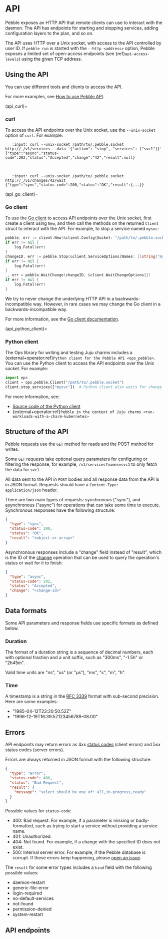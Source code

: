 # API

Pebble exposes an HTTP API that remote clients can use to interact with the daemon. The API has endpoints for starting and stopping services, adding configuration layers to the plan, and so on.

The API uses HTTP over a Unix socket, with access to the API controlled by user ID. If `pebble run` is started with the `--http <address>` option, Pebble exposes a limited set of open-access endpoints (see {ref}`api-access-levels`) using the given TCP address.

## Using the API

You can use different tools and clients to access the API.

For more examples, see [How to use Pebble API](../how-to/use-the-pebble-api).

(api_curl)=
### curl

To access the API endpoints over the Unix socket, use the `--unix-socket` option of `curl`. For example:

```{terminal}
   :input: curl --unix-socket /path/to/.pebble.socket http://_/v1/services --data '{"action": "stop", "services": ["svc1"]}'
{"type":"async","status-code":202,"status":"Accepted","change":"42","result":null}
```

<br />

```{terminal}
   :input: curl --unix-socket /path/to/.pebble.socket http://_/v1/changes/42/wait
{"type":"sync","status-code":200,"status":"OK","result":{...}}
```

(api_go_client)=
### Go client

To use the [Go client](https://pkg.go.dev/github.com/canonical/pebble/client) to access API endpoints over the Unix socket, first create a client using `New`, and then call the methods on the returned `Client` struct to interact with the API. For example, to stop a service named `mysvc`:

```go
pebble, err := client.New(&client.Config{Socket: "/path/to/.pebble.socket"})
if err != nil {
    log.Fatal(err)
}
changeID, err := pebble.Stop(&client.ServiceOptions{Names: []string{"mysvc"}})
if err != nil {
    log.Fatal(err)
}
_, err = pebble.WaitChange(changeID, &client.WaitChangeOptions{})
if err != nil {
    log.Fatal(err)
}
```

We try to never change the underlying HTTP API in a backwards-incompatible way. However, in rare cases we may change the Go client in a backwards-incompatible way.

For more information, see the [Go client documentation](https://pkg.go.dev/github.com/canonical/pebble/client).

(api_python_client)=
### Python client

The Ops library for writing and testing Juju charms includes a {external+operator:ref}`Python client for the Pebble API <ops_pebble>`. You can use the Python client to access the API endpoints over the Unix socket. For example:

```python
import ops
client = ops.pebble.Client("/path/to/.pebble.socket")
client.stop_services(["mysvc"])  # Python client also waits for change to finish
```

For more information, see:

- [Source code of the Python client](https://github.com/canonical/operator/blob/main/ops/pebble.py)
- {external+operator:ref}`Pebble in the context of Juju charms <run-workloads-with-a-charm-kubernetes>`

## Structure of the API

Pebble requests use the `GET` method for reads and the POST method for writes.

Some `GET` requests take optional query parameters for configuring or filtering the response, for example, `/v1/services?names=svc1` to only fetch the data for `svc1`.

All data sent to the API in `POST` bodies and all response data from the API is in JSON format. Requests should have a `Content-Type: application/json` header.

There are two main types of requests: synchronous ("sync"), and asynchronous ("async") for operations that can take some time to execute. Synchronous responses have the following structure:

```json
{
  "type": "sync",
  "status-code": 200,
  "status": "OK",
  "result": "<object-or-array>"
}
```

Asynchronous responses include a "change" field instead of "result", which is the ID of the [change](changes-and-tasks) operation that can be used to query the operation's status or wait for it to finish:

```json
{
  "type": "async",
  "status-code": 202,
  "status": "Accepted",
  "change": "<change-id>"
}
```

## Data formats

Some API parameters and response fields use specific formats as defined below.

### Duration

The format of a duration string is a sequence of decimal numbers, each with optional fraction and a unit suffix, such as "300ms", "-1.5h" or "2h45m".

Valid time units are "ns", "us" (or "µs"), "ms", "s", "m", "h".

### Time

A timestamp is a string in the [RFC 3339](https://datatracker.ietf.org/doc/html/rfc3339) format with sub-second precision. Here are some examples:

- "1985-04-12T23:20:50.52Z"
- "1996-12-19T16:39:57.123456789-08:00"

## Errors

API endpoints may return errors as 4xx [status codes](https://www.iana.org/assignments/http-status-codes/http-status-codes.xhtml) (client errors) and 5xx status codes (server errors).

Errors are always returned in JSON format with the following structure:

```json
{
  "type": "error",
  "status-code": 400,
  "status": "Bad Request",
  "result": {
    "message": "select should be one of: all,in-progress,ready"
  }
}
```

Possible values for `status-code`:

- 400: Bad request. For example, if a parameter is missing or badly-formatted, such as trying to start a service without providing a service name.
- 401: Unauthorized.
- 404: Not found. For example, if a change with the specified ID does not exist.
- 500: Internal server error. For example, if the Pebble database is corrupt. If these errors keep happening, please [open an issue](https://github.com/canonical/pebble/issues/new).

The `result` for some error types includes a `kind` field with the following possible values:

- daemon-restart
- generic-file-error
- login-required
- no-default-services
- not-found
- permission-denied
- system-restart

## API endpoints

<link rel="stylesheet" type="text/css" href="https://unpkg.com/swagger-ui-dist@5.11.0/swagger-ui.css" ></link>
<link rel="stylesheet" type="text/css" href="../../_static/swagger-override.css" ></link>
<div id="swagger-ui"></div>

<script src="https://unpkg.com/swagger-ui-dist@5.11.0/swagger-ui-bundle.js" charset="UTF-8" crossorigin> </script>
<script src="https://unpkg.com/swagger-ui-dist@5.11.0/swagger-ui-standalone-preset.js" charset="UTF-8 crossorigin"> </script>
<script>
window.onload = function() {
  // Begin Swagger UI call region
  const ui = SwaggerUIBundle({
    url: window.location.pathname +"../../openapi.yaml",
    dom_id: '#swagger-ui',
    deepLinking: true,
    presets: [
      SwaggerUIBundle.presets.apis,
      SwaggerUIStandalonePreset
    ],
    plugins: [],
    validatorUrl: "none",
    defaultModelsExpandDepth: -1,
    supportedSubmitMethods: []
  })
  // End Swagger UI call region

  window.ui = ui

  function addSwaggerTagsToTOC(tags) {
    // Find the last H2 entry in the TOC and insert a 'ul' element for the tag list
    const tocContainer = document.querySelector(
      ".toc-tree > ul > li > ul > li:last-child"
    );
    const tocList = document.createElement("ul");
    tocContainer.appendChild(tocList);
    // Add a link for each tag inside the 'ul' element
    for (const tag of tags) {
      // Create an 'a' element for the tag link
      const tocLink = document.createElement("a");
      tocLink.classList.add("reference", "internal");
      const urlFriendlyTag = tag.replace(/ /g, "-");
      tocLink.href = `#/${urlFriendlyTag}`;
      tocLink.innerText = tag;
      tocLink.addEventListener("click", event => {
        if (event.shiftKey || event.ctrlKey || event.altKey || event.metaKey) {
          return;
        }
        // When the tag link is clicked with no modifier keys:
        // - Scroll the tag section into view
        // - If the tag section is closed, open it (by simulating a click)
        const operationsTag = tag.replace(/ /g, "_");
        const swaggerHeading = document.getElementById(`operations-tag-${operationsTag}`);
        swaggerHeading.scrollIntoView({
          behavior: "smooth"
        });
        if (swaggerHeading.getAttribute("data-is-open") == "false") {
          swaggerHeading.click();
        }
      });
      // Wrap the tag link in a 'li' element and add it to the tag list
      const tocItem = document.createElement("li");
      tocItem.appendChild(tocLink);
      tocList.appendChild(tocItem);
    }
  }

  // Make sure to match the tags defined in openapi.yaml
  addSwaggerTagsToTOC([
    "changes and tasks",
    "checks",
    "exec",
    "files",
    "health",
    "identities",
    "layers",
    "logs",
    "metrics",
    "notices",
    "plan",
    "services",
    "signals",
    "system info"
  ]);
}
</script>
